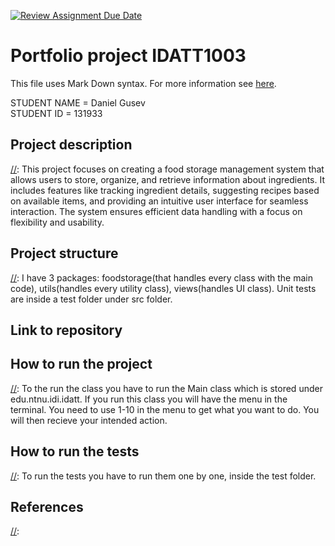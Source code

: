 [![Review Assignment Due Date](https://classroom.github.com/assets/deadline-readme-button-22041afd0340ce965d47ae6ef1cefeee28c7c493a6346c4f15d667ab976d596c.svg)](https://classroom.github.com/a/INcAwgxk)
# Portfolio project IDATT1003
This file uses Mark Down syntax. For more information see [here](https://www.markdownguide.org/basic-syntax/).

[//]: # (TODO: Fill inn your name and student ID)

STUDENT NAME = Daniel Gusev  
STUDENT ID = 131933

## Project description

[//]: This project focuses on creating a food storage management system that allows users to store, organize, and retrieve information about ingredients. It includes features like tracking ingredient details, suggesting recipes based on available items, and providing an intuitive user interface for seamless interaction. The system ensures efficient data handling with a focus on flexibility and usability.

## Project structure

[//]:  I have 3 packages: foodstorage(that handles every class with the main code), utils(handles every utility class), views(handles UI class). Unit tests are inside a test folder under src folder. 

## Link to repository

[//]: (https://github.com/NTNU-IDI/idatt1003-mappe-2024-danielgusev)

## How to run the project

[//]: To the run the class you have to run the Main class which is stored under edu.ntnu.idi.idatt. If you run this class you will have the menu in the terminal. You need to use 1-10 in the menu to get what you want to do. You will then recieve your intended action.

## How to run the tests

[//]:  To run the tests you have to run them one by one, inside the test folder. 

## References

[//]: 


